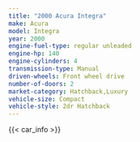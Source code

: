 ```yaml
---
title: "2000 Acura Integra"
make: Acura
model: Integra
year: 2000
engine-fuel-type: regular unleaded
engine-hp: 140
engine-cylinders: 4
transmission-type: Manual
driven-wheels: Front wheel drive
number-of-doors: 2
market-category: Hatchback,Luxury
vehicle-size: Compact
vehicle-style: 2dr Hatchback
---
```


{{< car_info >}}
